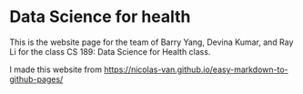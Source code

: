 # Data Science for health

This is the website page for the team of Barry Yang, Devina Kumar, and Ray Li for the class CS 189: Data Science for Health class.

I made this website from https://nicolas-van.github.io/easy-markdown-to-github-pages/ 

